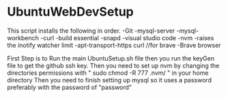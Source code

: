# UbuntuWebDevSetup


This script installs the following in order.
-Git
-mysql-server
-mysql-workbench
-curl
-build essential
-snapd
-visual studio code
-nvm
-raises the inotify watcher limit
-apt-transport-https curl //for brave
-Brave browser




First Step is to Run the main UbuntuSetup.sh file
then you run the keyGen file to get the github ssh key.
Then you need to set up nvm by changing the directories permissions with " sudo chmod -R 777 .nvm/ " in your home directory
Then you need to finish setting up mysql so it uses a password preferably with the password of "password"
